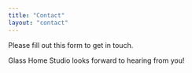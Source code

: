 ```yaml
---
title: "Contact"
layout: "contact"
---
```

Please fill out this form to get in touch. 

Glass Home Studio looks forward to hearing from you!